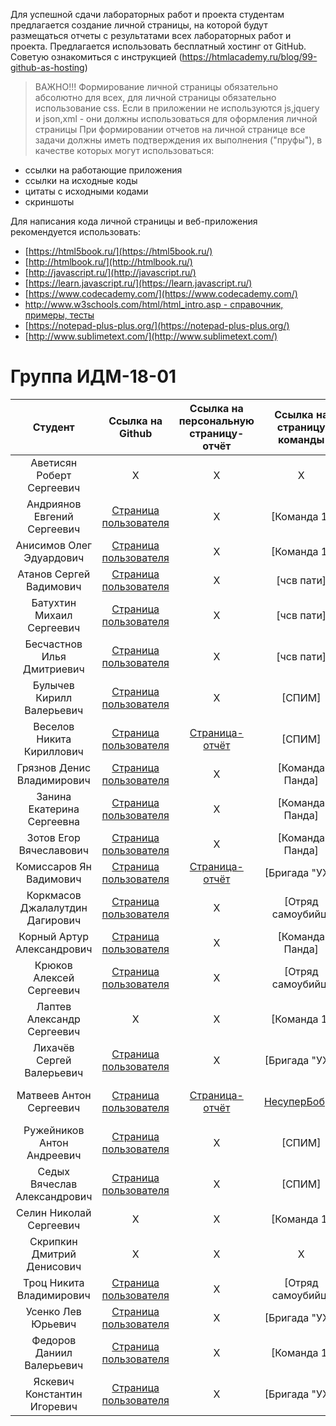 Для успешной сдачи лабораторных работ и проекта студентам предлагается создание личной страницы, на которой будут размещаться отчеты c результатами всех лабораторных работ и проекта. Предлагается использовать бесплатный хостинг от GitHub. Советую ознакомиться с инструкцией (https://htmlacademy.ru/blog/99-github-as-hosting)

> ВАЖНО!!! Формирование личной страницы обязательно абсолютно для всех, для личной страницы обязательно использование css. Если в приложении не используются js,jquery и json,xml - они должны использоваться для оформления личной страницы
При формировании отчетов на личной странице все задачи должны иметь подтверждения их выполнения ("пруфы"), в качестве которых могут использоваться:
* ссылки на работающие приложения
* ссылки на исходные коды
* цитаты с исходными кодами
* скриншоты

Для написания кода личной страницы и веб-приложения рекомендуется использовать:
* [https://html5book.ru/](https://html5book.ru/)
* [http://htmlbook.ru/](http://htmlbook.ru/)
* [http://javascript.ru/](http://javascript.ru/)
* [https://learn.javascript.ru/](https://learn.javascript.ru/)
* [https://www.codecademy.com/](https://www.codecademy.com/)
* [http://www.w3schools.com/html/html_intro.asp - справочник, примеры, тесты](http://www.w3schools.com/html/html_intro.asp)
* [https://notepad-plus-plus.org/](https://notepad-plus-plus.org/)
* [http://www.sublimetext.com/](http://www.sublimetext.com/)

<h1>  Группа ИДМ-18-01 </h1>

| Студент | Ссылка на Github | Ссылка на персональную страницу-отчёт | Ссылка на страницу команды | Ответ на билет | Дополнительно (если есть) |
| :---:   |   :-:    |   :-:    |   :-:    |   :-:    |   :-:    |    
|Аветисян Роберт Сергеевич | X | X | X | X | X | 
|Андриянов Евгений Сергеевич | [Страница пользователя](https://github.com/es-andriyanov) | X | [Команда 1] | X | X |  
|Анисимов Олег Эдуардович | [Страница пользователя](https://github.com/Wartorin) | X | [Команда 1] | X | X |  
|Атанов Сергей Вадимович	 | [Страница пользователя](https://github.com/nixelce) | X | [чсв пати] | X | X |  
|Батухтин Михаил Сергеевич	 | [Страница пользователя](https://github.com/Remdev) | X | [чсв пати] | X | X | 
|Бесчастнов Илья Дмитриевич | [Страница пользователя](https://github.com/IliaBeschastnov) | X | [чсв пати] | X | X |
|Булычев Кирилл Валерьевич | [Страница пользователя](https://github.com/KeryB) | X | [СПИМ] | X | X | 
|Веселов Никита Кириллович	 | [Страница пользователя](https://github.com/foxy1303) | [Страница-отчёт](https://foxy1303.github.io) | [СПИМ] | [Билет 10](https://github.com/stankin/inet-2018/wiki/%D0%91%D0%B8%D0%BB%D0%B5%D1%82-10) | X |   
|Грязнов Денис Владимирович	 | [Страница пользователя](https://github.com/DeniskaRediska) | X | [Команда Панда] | X | X |  
|Занина Екатерина Сергеевна | [Страница пользователя](https://github.com/pander1c) | X | [Команда Панда] | X | X |  
|Зотов Егор Вячеславович | [Страница пользователя](https://github.com/EgorZotov) | X | [Команда Панда] | X | X |  
|Комиссаров Ян Вадимович | [Страница пользователя](https://github.com/d1slike) | [Страница-отчёт](https://d1slike.github.io) | [Бригада "УХ"] | [Билет 19](https://github.com/stankin/inet-2018/wiki/%D0%91%D0%B8%D0%BB%D0%B5%D1%82-19) | X |   
|Коркмасов Джалалутдин Дагирович | [Страница пользователя](https://github.com/JimmyEagleEye) | X | [Отряд самоубийц] | X | X | 
|Корный Артур Александрович | [Страница пользователя](https://github.com/Creativio) | X | [Команда Панда] | X | X | 
|Крюков Алексей Сергеевич | [Страница пользователя](https://github.com/AlexeyKrukov) | X | [Отряд самоубийц] | X | X | 
|Лаптев Александр Сергеевич | X | X | [Команда 1] | X | X |  
|Лихачёв Сергей Валерьевич | [Страница пользователя](https://github.com/lihach13) | X | [Бригада "УХ"] | X | X |  
|Матвеев Антон Сергеевич | [Страница пользователя](https://github.com/keklgar) | [Страница-отчёт](https://keklgar.github.io/Otchet/projects.html) | [НесуперБобры](https://github.com/Chyogurt/chyogurt.github.io/blob/master/README.md) | [Билет 10](https://github.com/stankin/inet-2018/wiki/%D0%91%D0%B8%D0%BB%D0%B5%D1%82-10) | [Рекламная страница проекта](https://keklgar.github.io/Project/index.html) |  
|Ружейников Антон Андреевич | [Страница пользователя](https://github.com/Jet313) | X | [СПИМ] | X | X |   
|Седых Вячеслав Александрович | [Страница пользователя](https://github.com/vyachsed) | X | [СПИМ] | X | X | 
|Селин Николай Сергеевич | X | X | [Команда 1] | X | X | 
|Скрипкин Дмитрий Денисович | X | X | X | X | X |  
|Троц Никита Владимирович | [Страница пользователя](https://github.com/mrskylines) | X | [Отряд самоубийц] | X | X | 
|Усенко Лев Юрьевич | [Страница пользователя](https://github.com/levich95) | X | [Бригада "УХ"] | X | X |   
|Федоров Даниил Валерьевич | [Страница пользователя](https://github.com/danya2296) | X | [Команда 1] | X | X |  
|Яскевич Константин Игоревич | [Страница пользователя](https://github.com/KonstantinYaskevich) | X | [Бригада "УХ"] | X | X |  
